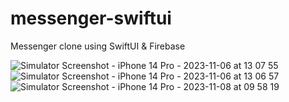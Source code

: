 # messenger-swiftui
Messenger clone using SwiftUI &amp; Firebase


![Simulator Screenshot - iPhone 14 Pro - 2023-11-06 at 13 07 55](https://github.com/devzahirul/messenger-swiftui/assets/10805452/ed6453b0-dfa8-456e-b3fe-436c544cfdad)
![Simulator Screenshot - iPhone 14 Pro - 2023-11-06 at 13 06 57](https://github.com/devzahirul/messenger-swiftui/assets/10805452/6d266c6c-ec6b-4968-a23e-37febfcb324b)
![Simulator Screenshot - iPhone 14 Pro - 2023-11-08 at 09 58 19](https://github.com/devzahirul/messenger-swiftui/assets/10805452/35f7d321-558f-49bf-b183-153922d64177)
